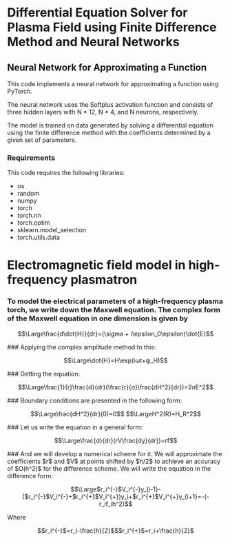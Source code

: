 # Differential Equation Solver for Plasma Field using Finite Difference Method and Neural Networks
## Neural Network for Approximating a Function
This code implements a neural network for approximating a function using PyTorch.

The neural network uses the Softplus activation function and consists of three hidden layers with N * 12, N * 4, and N neurons, respectively.

The model is trained on data generated by solving a differential equation using the finite difference method with the coefficients determined by a given set of parameters.

### Requirements
This code requires the following libraries:

- os
- random
- numpy
- torch
- torch.nn
- torch.optim
- sklearn.model_selection
- torch.utils.data

# Electromagnetic field model in high-frequency plasmatron
### To model the electrical parameters of a high-frequency plasma torch, we write down the Maxwell equation. The complex form of the Maxwell equation in one dimension is given by
<p style="text-align: center;">
$$\Large\frac{d\dot{H}}{dr}=(\sigma + i\epsilon_0\epsilon)\dot{E}$$
</p>
### Applying the complex amplitude method to this:
<p style="text-align: center;">
$$\Large\dot{H}=H\exp(iωt+ψ_H)$$
</p>
### Getting the equation:
<p style="text-align: center;">
$$\Large\frac{1}{r}\frac{d}{dr}(\frac{r}{σ}\frac{dH^2}{dr})=2σE^2$$
</p>
### Boundary conditions are presented in the following form:
<p style="text-align: center;">
$$\Large\frac{dH^2}{dr}(0)=0$$
$$\LargeH^2(R)=H_R^2$$
</p>
### Let us write the equation in a general form:
<p style="text-align: center;">
$$\Large\frac{d}{dr}(rV\frac{dy}{dr})=rf$$
</p>
### And we will develop a numerical scheme for it. We will approximate the coefficients $r$ and $V$ at points shifted by $h/2$ to achieve an accuracy of $O(h^2)$ for the difference scheme. We will write the equation in the difference form:
<p style="text-align: center;">
$$\Large$r_i^{-}$V_i^{-}y_{i-1}-($r_i^{-}$V_i^{-}+$r_i^{+}$V_i^{+})y_i+$r_i^{+}$V_i^{+}y_{i+1}=-(-r_if_ih^2)$$
</p>
Where
<p style="text-align: center;">
$$r_i^{-}$=r_i-\frac{h}{2}$$$r_i^{+}$=r_i+\frac{h}{2}$
</p>
